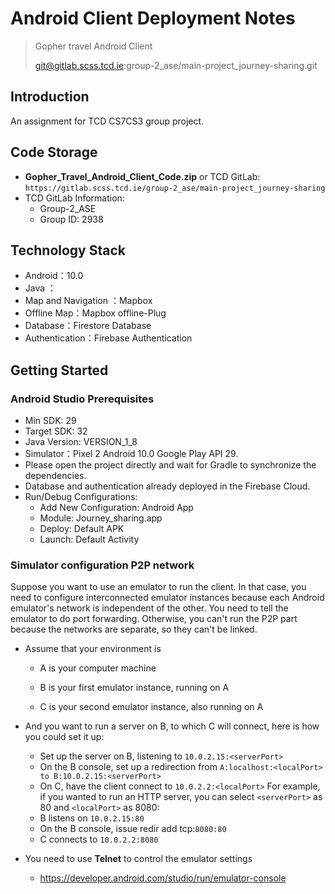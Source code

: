 # Android Client Deployment Notes

> Gopher travel Android Client
>
> git@gitlab.scss.tcd.ie:group-2_ase/main-project_journey-sharing.git

## Introduction

An assignment for TCD CS7CS3 group project.

## Code Storage

- **Gopher_Travel_Android_Client_Code.zip** or TCD GitLab: `https://gitlab.scss.tcd.ie/group-2_ase/main-project_journey-sharing`
- TCD GitLab Information: 
  - Group-2_ASE
  - Group ID: 2938


## Technology Stack
- Android：10.0
- Java ：
- Map and Navigation ：Mapbox
- Offline Map：Mapbox offline-Plug
- Database：Firestore Database
- Authentication：Firebase Authentication

## Getting Started

### Android Studio Prerequisites
- Min SDK: 29
- Target SDK: 32
- Java Version: VERSION_1_8
- Simulator：Pixel 2  Android 10.0 Google Play API 29.
- Please open the project directly and wait for Gradle to synchronize the dependencies.
- Database and authentication already deployed in the Firebase Cloud.
- Run/Debug Configurations:
  -  Add New Configuration: Android App
  - Module: Journey_sharing.app
  - Deploy: Default APK
  - Launch: Default Activity


### Simulator configuration P2P network

Suppose you want to use an emulator to run the client. In that case, you need to configure interconnected emulator instances because each Android emulator's network is independent of the other. You need to tell the emulator to do port forwarding. Otherwise, you can't run the P2P part because the networks are separate, so they can't be linked.

- Assume that your environment is

  - A is your computer machine

  - B is your first emulator instance, running on A

  - C is your second emulator instance, also running on A
- And you want to run a server on B, to which C will connect, here is how you could set it up:

  - Set up the server on B, listening to `10.0.2.15:<serverPort>`
  - On the B console, set up a redirection from `A:localhost:<localPort> to B:10.0.2.15:<serverPort>`
  - On C, have the client connect to `10.0.2.2:<localPort>`
   For example, if you wanted to run an HTTP server, you can select `<serverPort>` as 80 and `<localPort>` as 8080:
  - B listens on `10.0.2.15:80`
  - On the B console, issue redir add tcp:`8080:80`
  - C connects to `10.0.2.2:8080`
- You need to use **Telnet** to control the emulator settings
  - https://developer.android.com/studio/run/emulator-console

